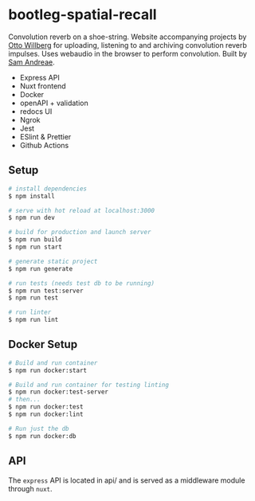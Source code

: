 # bootleg-spatial-recall

Convolution reverb on a shoe-string. Website accompanying projects by [Otto Willberg](http://www.ottowillberg.com/) for uploading, listening to and archiving convolution reverb impulses. Uses webaudio in the browser to perform convolution. Built by [Sam Andreae](https://samandreae.com).

- Express API
- Nuxt frontend
- Docker
- openAPI + validation
- redocs UI
- Ngrok
- Jest
- ESlint & Prettier
- Github Actions

## Setup

```bash
# install dependencies
$ npm install

# serve with hot reload at localhost:3000
$ npm run dev

# build for production and launch server
$ npm run build
$ npm run start

# generate static project
$ npm run generate

# run tests (needs test db to be running)
$ npm run test:server
$ npm run test

# run linter
$ npm run lint
```

## Docker Setup

```bash
# Build and run container
$ npm run docker:start

# Build and run container for testing linting
$ npm run docker:test-server
# then...
$ npm run docker:test
$ npm run docker:lint

# Run just the db
$ npm run docker:db


```

## API

The `express` API is located in api/ and is served as a middleware module through `nuxt`.



